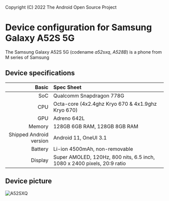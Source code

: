 Copyright (C) 2022 The Android Open Source Project

Device configuration for Samsung Galaxy A52S 5G
===============================================
The Samsung Galaxy A52S 5G (codename _a52sxq_, _A528B_) is a phone from M series of Samsung

## Device specifications

Basic    | Spec Sheet
--------:|:----------------------
SoC      | Qualcomm Snapdragon 778G
CPU      | Octa-core (4x2.4ghz Kryo 670 & 4x1.9ghz Kryo 670)
GPU      | Adreno 642L
Memory   | 128GB 6GB RAM, 128GB 8GB RAM
Shipped Android version | Android 11, OneUI 3.1
Battery  | Li-ion 4500mAh, non-removable
Display  | Super AMOLED, 120Hz, 800 nits, 6.5 inch, 1080 x 2400 pixels, 20:9 ratio

## Device picture

![A52SXQ](https://assets.mmsrg.com/isr/166325/c1/-/ASSET_MMS_86537228/fee_786_587_png)